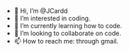 - 👋 Hi, I’m @JCardd
- 👀 I’m interested in coding.
- 🌱 I’m currently learning how to code.
- 💞️ I’m looking to collaborate on code.
- 📫 How to reach me: through gmail. 

<!---
JCardd/JCardd is a ✨ special ✨ repository because its `README.md` (this file) appears on your GitHub profile.
You can click the Preview link to take a look at your changes.
--->
